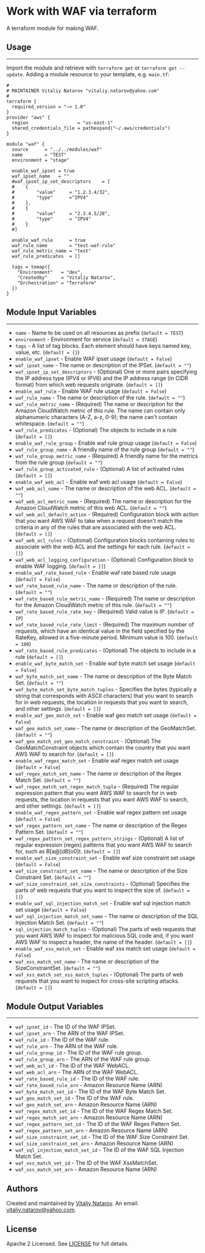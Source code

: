 # Work with WAF via terraform

A terraform module for making WAF.


## Usage
----------------------
Import the module and retrieve with ```terraform get``` or ```terraform get --update```. Adding a module resource to your template, e.g. `main.tf`:

```
#
# MAINTAINER Vitaliy Natarov "vitaliy.natarov@yahoo.com"
#
terraform {
  required_version = "~> 1.0"
}
provider "aws" {
  region                  = "us-east-1"
  shared_credentials_file = pathexpand("~/.aws/credentials")
}

module "waf" {
  source      = "../../modules/waf"
  name        = "TEST"
  environment = "stage"

  enable_waf_ipset = true
  waf_ipset_name   = ""
  #waf_ipset_ip_set_descriptors    = [
  #    {
  #        "value"     = "1.2.3.4/32",
  #        "type"      ="IPV4"
  #    },
  #    {
  #        "value"     = "2.3.4.5/28",
  #        "type"      = "IPV4"
  #    }
  #]

  enable_waf_rule      = true
  waf_rule_name        = "test-waf-rule"
  waf_rule_metric_name = "test"
  waf_rule_predicates  = []

  tags = tomap({
    "Environment"   = "dev",
    "Createdby"     = "Vitaliy Natarov",
    "Orchestration" = "Terraform"
  })
}

```

## Module Input Variables
----------------------
- `name` - Name to be used on all resources as prefix (`default = TEST`)
- `environment` - Environment for service (`default = STAGE`)
- `tags` - A list of tag blocks. Each element should have keys named key, value, etc. (`default = {}`)
- `enable_waf_ipset` - Enable WAF ipset usage (`default = False`)
- `waf_ipset_name` - The name or description of the IPSet. (`default = ""`)
- `waf_ipset_ip_set_descriptors` - (Optional) One or more pairs specifying the IP address type (IPV4 or IPV6) and the IP address range (in CIDR format) from which web requests originate. (`default = []`)
- `enable_waf_rule` - Enable WAF rule usage (`default = False`)
- `waf_rule_name` - The name or description of the rule. (`default = ""`)
- `waf_rule_metric_name` - (Required) The name or description for the Amazon CloudWatch metric of this rule. The name can contain only alphanumeric characters (A-Z, a-z, 0-9); the name can't contain whitespace. (`default = ""`)
- `waf_rule_predicates` - (Optional) The objects to include in a rule (`default = []`)
- `enable_waf_rule_group` - Enable waf rule group usage (`default = False`)
- `waf_rule_group_name` - A friendly name of the rule group (`default = ""`)
- `waf_rule_group_metric_name` - (Required) A friendly name for the metrics from the rule group (`default = ""`)
- `waf_rule_group_activated_rule` - (Optional) A list of activated rules (`default = []`)
- `enable_waf_web_acl` - Enable waf web acl usage (`default = False`)
- `waf_web_acl_name` - The name or description of the web ACL. (`default = ""`)
- `waf_web_acl_metric_name` - (Required) The name or description for the Amazon CloudWatch metric of this web ACL. (`default = ""`)
- `waf_web_acl_default_action` - (Required) Configuration block with action that you want AWS WAF to take when a request doesn't match the criteria in any of the rules that are associated with the web ACL. (`default = []`)
- `waf_web_acl_rules` - (Optional) Configuration blocks containing rules to associate with the web ACL and the settings for each rule. (`default = []`)
- `waf_web_acl_logging_configuration` - (Optional) Configuration block to enable WAF logging. (`default = []`)
- `enable_waf_rate_based_rule` - Enable waf rate based rule usage (`default = False`)
- `waf_rate_based_rule_name` - The name or description of the rule. (`default = ""`)
- `waf_rate_based_rule_metric_name` - (Required) The name or description for the Amazon CloudWatch metric of this rule. (`default = ""`)
- `waf_rate_based_rule_rate_key` - (Required) Valid value is IP. (`default = IP`)
- `waf_rate_based_rule_rate_limit` - (Required) The maximum number of requests, which have an identical value in the field specified by the RateKey, allowed in a five-minute period. Minimum value is 100. (`default = 100`)
- `waf_rate_based_rule_predicates` - (Optional) The objects to include in a rule (`default = []`)
- `enable_waf_byte_match_set` - Enable waf byte match set usage (`default = False`)
- `waf_byte_match_set_name` - The name or description of the Byte Match Set. (`default = ""`)
- `waf_byte_match_set_byte_match_tuples` - Specifies the bytes (typically a string that corresponds with ASCII characters) that you want to search for in web requests, the location in requests that you want to search, and other settings. (`default = []`)
- `enable_waf_geo_match_set` - Enable waf geo match set usage (`default = False`)
- `waf_geo_match_set_name` - The name or description of the GeoMatchSet. (`default = ""`)
- `waf_geo_match_set_geo_match_constraint` - (Optional) The GeoMatchConstraint objects which contain the country that you want AWS WAF to search for. (`default = []`)
- `enable_waf_regex_match_set` - Enable waf regex match set usage (`default = False`)
- `waf_regex_match_set_name` - The name or description of the Regex Match Set. (`default = ""`)
- `waf_regex_match_set_regex_match_tuple` - (Required) The regular expression pattern that you want AWS WAF to search for in web requests, the location in requests that you want AWS WAF to search, and other settings. (`default = []`)
- `enable_waf_regex_pattern_set` - Enable waf regex pattern set usage (`default = False`)
- `waf_regex_pattern_set_name` - The name or description of the Regex Pattern Set. (`default = ""`)
- `waf_regex_pattern_set_regex_pattern_strings` - (Optional) A list of regular expression (regex) patterns that you want AWS WAF to search for, such as B[a@]dB[o0]t. (`default = []`)
- `enable_waf_size_constraint_set` - Enable waf size constraint set usage (`default = False`)
- `waf_size_constraint_set_name` - The name or description of the Size Constraint Set. (`default = ""`)
- `waf_size_constraint_set_size_constraints` - (Optional) Specifies the parts of web requests that you want to inspect the size of. (`default = []`)
- `enable_waf_sql_injection_match_set` - Enable waf sql injection match set usage (`default = False`)
- `waf_sql_injection_match_set_name` - The name or description of the SQL Injection Match Set. (`default = ""`)
- `sql_injection_match_tuples` - (Optional) The parts of web requests that you want AWS WAF to inspect for malicious SQL code and, if you want AWS WAF to inspect a header, the name of the header. (`default = []`)
- `enable_waf_xss_match_set` - Enable waf xss match set usage (`default = False`)
- `waf_xss_match_set_name` - The name or description of the SizeConstraintSet. (`default = ""`)
- `waf_xss_match_set_xss_match_tuples` - (Optional) The parts of web requests that you want to inspect for cross-site scripting attacks. (`default = []`)

## Module Output Variables
----------------------
- `waf_ipset_id` - The ID of the WAF IPSet.
- `waf_ipset_arn` - The ARN of the WAF IPSet.
- `waf_rule_id` - The ID of the WAF rule.
- `waf_rule_arn` - The ARN of the WAF rule.
- `waf_rule_group_id` - The ID of the WAF rule group.
- `waf_rule_group_arn` - The ARN of the WAF rule group.
- `waf_web_acl_id` - The ID of the WAF WebACL.
- `waf_web_acl_arn` - The ARN of the WAF WebACL.
- `waf_rate_based_rule_id` - The ID of the WAF rule.
- `waf_rate_based_rule_arn` - Amazon Resource Name (ARN)
- `waf_byte_match_set_id` - The ID of the WAF Byte Match Set.
- `waf_geo_match_set_id` - The ID of the WAF rule.
- `waf_geo_match_set_arn` - Amazon Resource Name (ARN)
- `waf_regex_match_set_id` - The ID of the WAF Regex Match Set.
- `waf_regex_match_set_arn` - Amazon Resource Name (ARN)
- `waf_regex_pattern_set_id` - The ID of the WAF Regex Pattern Set.
- `waf_regex_pattern_set_arn` - Amazon Resource Name (ARN)
- `waf_size_constraint_set_id` - The ID of the WAF Size Constraint Set.
- `waf_size_constraint_set_arn` - Amazon Resource Name (ARN)
- `waf_sql_injection_match_set_id` - The ID of the WAF SQL Injection Match Set.
- `waf_xss_match_set_id` - The ID of the WAF XssMatchSet.
- `waf_xss_match_set_arn` - Amazon Resource Name (ARN)


## Authors

Created and maintained by [Vitaliy Natarov](https://github.com/SebastianUA). An email: [vitaliy.natarov@yahoo.com](vitaliy.natarov@yahoo.com).

## License

Apache 2 Licensed. See [LICENSE](https://github.com/SebastianUA/terraform/blob/master/LICENSE) for full details.
